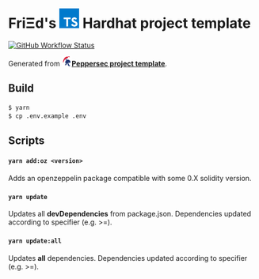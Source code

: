 # FriΞd's  <img src="assets/typescript_logo.png" height="40px" width="40px" alt=""> Hardhat project template 

[![GitHub Workflow Status](https://img.shields.io/github/workflow/status/h-ivor/hardhat-template/build)](https://github.com/h-ivor/hardhat-template/actions)

Generated from <img src="assets/peppersec_logo.png" height="20px" width="20px" alt=""><u>**[Peppersec project template](https://github.com/peppersec/project-template)**</u>.

## Build

```bash
$ yarn
$ cp .env.example .env
```

## Scripts

#### ```yarn add:oz <version>```

Adds an openzeppelin package compatible with some 0.X solidity version.

#### ```yarn update```

Updates all **devDependencies** from package.json. Dependencies updated according to specifier (e.g. >=).

#### ```yarn update:all```

Updates **all** dependencies. Dependencies updated according to specifier (e.g. >=).